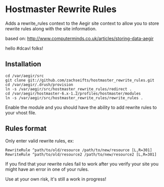 # Hostmaster Rewrite Rules

Adds a rewrite\_rules context to the Aegir site context to allow you to store rewrite rules along with the site information.

based on: http://www.computerminds.co.uk/articles/storing-data-aegir

hello #dcavl folks!

## Installation

    cd /var/aegir/src
    git clone git://github.com/zachseifts/hostmaster_rewrite_rules.git 
    cd /var/aegir/.drush/provision
    ln -s /var/aegir/src/hostmaster_rewrite_rules/redirect .
    cd /var/aegir/hostmaster-6.x-1.2/profiles/hostmaster/modules
    ln -s /var/aegir/src/hostmaster_rewrite_rules/rewrite_rules .

Enable the module and you should have the ability to add rewrite rules to your vhost file.

## Rules format

Only enter valid rewrite rules, ex:

    RewriteRule ^path/to/old/resource /path/to/new/resource [L,R=301]
    RewriteRule ^path/to/old/resource2 /path/to/new/resource2 [L,R=301]

If you find that your rewrite rules fail to work after you verify your site you might have an error in one of your rules.

Use at your own risk, it's still a work in progress!
